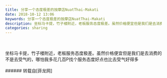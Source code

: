 ```yaml
---
title: 分享一个态度极差的按摩店NuatThai-Makati
date: 2018-10-12 13:06
keywords: 分享一个态度极差的按摩店NuatThai-Makati
description: 坐标马卡提，竹子楼附近，老板服务态度极差。虽然价格便宜但是我们是去消费的不是去受气的，哪怕我多花几百P找个服务态度好点也比去受气好得多
categories: sharing
---
```

<td class="t_f" id="postmessage_2006921">

<br/>
<br/>
坐标马卡提，竹子楼附近，老板服务态度极差。虽然价格便宜但是我们是去消费的不是去受气的，哪怕我多花几百P找个服务态度好点也比去受气好得多<br/>
<br/>
</td>
###### 转载自[菲龙网]
